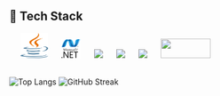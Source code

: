 
## 🚀 Tech Stack  

<div align = "left">

  <img width="50" height="45" style="margin-left:20px" src="https://raw.githubusercontent.com/gilbarbara/logos/master/logos/java.svg"/>
  <img width="35" style="margin-left:20px" src="https://raw.githubusercontent.com/gilbarbara/logos/master/logos/dotnet.svg"/>
  <img width="35" style="margin-left:20px" src="https://raw.githubusercontent.com/gilbarbara/logos/master/logos/bootstrap.svg"/>
  
  <img width="35" style="margin-left:20px" src="https://raw.githubusercontent.com/gilbarbara/logos/master/logos/kotlin-icon.svg"/>
  <img width="35" style="margin-left:20px" src="https://raw.githubusercontent.com/gilbarbara/logos/master/logos/angular-icon.svg"/>
  
  <img width="90" height="35" style="margin-left:20px" src="https://img.shields.io/badge/C++-00599C?style=for-the-badge&logo=cplusplus&logoColor=white"/>

</div>

<br>

![Top Langs](https://github-readme-stats.vercel.app/api/top-langs/?username=Peekapoo-217&layout=compact&langs_count=6&theme=tokyonight)
![GitHub Streak](https://github-readme-streak-stats.herokuapp.com/?user=Peekapoo-217&theme=dark)


